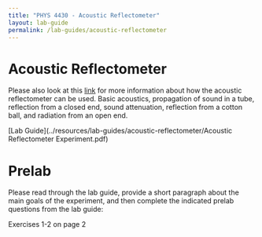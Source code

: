 ```yaml
---
title: "PHYS 4430 - Acoustic Reflectometer"
layout: lab-guide
permalink: /lab-guides/acoustic-reflectometer
---
```


# Acoustic Reflectometer

Please also look at this [link](https://spot.colorado.edu/~pricej/acousticVNA.html) for more information about how the acoustic reflectometer can be used. Basic acoustics, propagation of sound in a tube, reflection from a closed end, sound attenuation, reflection from a cotton ball, and radiation from an open end.

[Lab Guide](../resources/lab-guides/acoustic-reflectometer/Acoustic Reflectometer Experiment.pdf)

# Prelab

Please read through the lab guide, provide a short paragraph about the main goals of the experiment, and then complete the indicated prelab questions from the lab guide:

Exercises 1-2 on page 2
